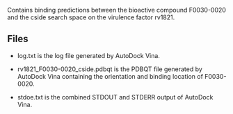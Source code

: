 Contains binding predictions between the bioactive compound F0030-0020 and the cside search space on the virulence factor rv1821.

## Files

- log.txt is the log file generated by AutoDock Vina.

- rv1821_F0030-0020_cside.pdbqt is the PDBQT file generated by AutoDock Vina containing the orientation and binding location of F0030-0020.

- stdoe.txt is the combined STDOUT and STDERR output of AutoDock Vina.


